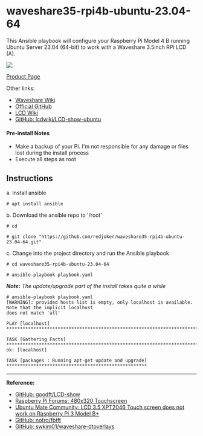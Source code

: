 # waveshare35-rpi4b-ubuntu-23.04-64

This Ansible playbook will configure your Raspberry Pi Model 4 B running Ubuntu Server 23.04 (64-bit) to work with a Waveshare 3.5inch RPi LCD (A).

![](http://www.lcdwiki.com/images/4/44/MPI3501-001.jpg)

[Product Page](https://www.waveshare.com/product/3.5inch-RPi-LCD-A.htm)

Other links:
+ [Waveshare Wiki](https://www.waveshare.com/wiki/3.5inch_RPi_LCD_(A))
+ [Official GitHub](https://github.com/waveshare/LCD-show)
+ [LCD Wiki](http://www.lcdwiki.com/3.5inch_RPi_Display)
+ [GitHub: lcdwiki/LCD-show-ubuntu](https://github.com/lcdwiki/LCD-show-ubuntu)

#### Pre-install Notes
+ Make a backup of your Pi. I'm not responsible for any damage or files lost during the install process
+ Execute all steps as root

Instructions
---

a. Install ansible

```
# apt install ansible
```

b. Download the ansible repo to '/root'

```none
# cd

# git clone "https://github.com/redjoker/waveshare35-rpi4b-ubuntu-23.04-64.git"
```

c. Change into the project directory and run the Ansible playbook

```
# cd waveshare35-rpi4b-ubuntu-23.04-64

# ansible-playbook playbook.yaml
```

_**Note:** The update/upgrade part of the install takes quite a while_

```none
# ansible-playbook playbook.yaml
[WARNING]: provided hosts list is empty, only localhost is available. Note that the implicit localhost
does not match 'all'

PLAY [localhost] ****************************************************************************************

TASK [Gathering Facts] **********************************************************************************
ok: [localhost]

TASK [packages : Running apt-get update and upgrade] ****************************************************
```

- - -

**Reference:**
+ [GitHub: goodft/LCD-show](https://github.com/goodtft/LCD-show)
+ [Raspberry Pi Forums: 480x320 Touchscreen](https://www.raspberrypi.org/forums/viewtopic.php?p=977889#p977889)
+ [Ubuntu Mate Community: LCD 3.5 XPT2046 Touch screen does not work on Raspberry Pi 3 Model B+](https://ubuntu-mate.community/t/lcd-3-5-xpt2046-touch-screen-does-not-work-on-raspberry-pi-3-model-b/19261/3)
+ [GitHub: notro/fbtft](https://github.com/notro/fbtft/issues/433)
+ [GitHub:  swkim01/waveshare-dtoverlays](https://github.com/swkim01/waveshare-dtoverlays)
